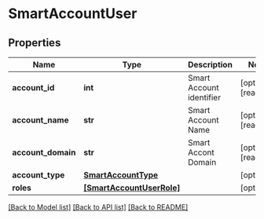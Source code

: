 # SmartAccountUser


## Properties
Name | Type | Description | Notes
------------ | ------------- | ------------- | -------------
**account_id** | **int** | Smart Account identifier | [optional] [readonly] 
**account_name** | **str** | Smart Account Name | [optional] [readonly] 
**account_domain** | **str** | Smart Accont Domain | [optional] [readonly] 
**account_type** | [**SmartAccountType**](SmartAccountType.md) |  | [optional] 
**roles** | [**[SmartAccountUserRole]**](SmartAccountUserRole.md) |  | [optional] 

[[Back to Model list]](../README.md#documentation-for-models) [[Back to API list]](../README.md#documentation-for-api-endpoints) [[Back to README]](../README.md)


